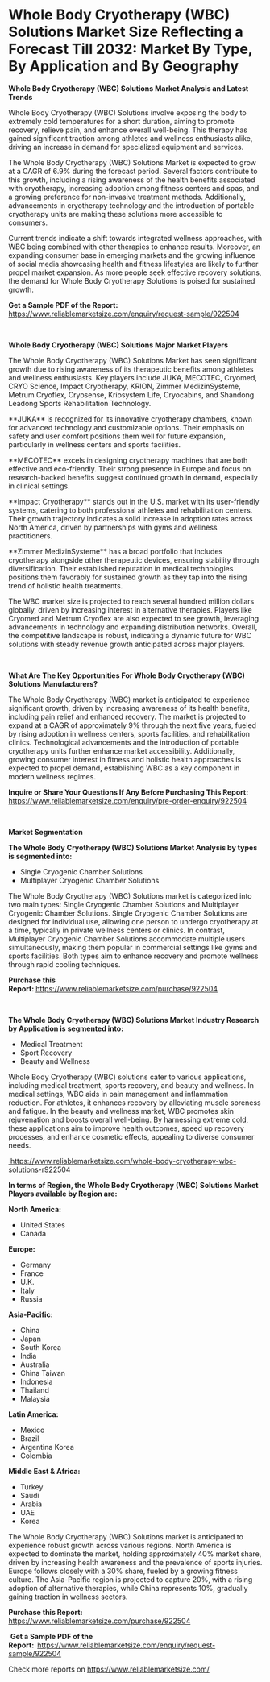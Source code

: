 <p><h1>Whole Body Cryotherapy (WBC) Solutions Market Size Reflecting a Forecast Till 2032: Market By Type, By Application and By Geography</h1></p><p><strong>Whole Body Cryotherapy (WBC) Solutions Market Analysis and Latest Trends</strong></p>
<p><p>Whole Body Cryotherapy (WBC) Solutions involve exposing the body to extremely cold temperatures for a short duration, aiming to promote recovery, relieve pain, and enhance overall well-being. This therapy has gained significant traction among athletes and wellness enthusiasts alike, driving an increase in demand for specialized equipment and services.</p><p>The Whole Body Cryotherapy (WBC) Solutions Market is expected to grow at a CAGR of 6.9% during the forecast period. Several factors contribute to this growth, including a rising awareness of the health benefits associated with cryotherapy, increasing adoption among fitness centers and spas, and a growing preference for non-invasive treatment methods. Additionally, advancements in cryotherapy technology and the introduction of portable cryotherapy units are making these solutions more accessible to consumers.</p><p>Current trends indicate a shift towards integrated wellness approaches, with WBC being combined with other therapies to enhance results. Moreover, an expanding consumer base in emerging markets and the growing influence of social media showcasing health and fitness lifestyles are likely to further propel market expansion. As more people seek effective recovery solutions, the demand for Whole Body Cryotherapy Solutions is poised for sustained growth.</p></p>
<p><strong>Get a Sample PDF of the Report:&nbsp;</strong> <a href="https://www.reliablemarketsize.com/enquiry/request-sample/922504?utm_campaign=1197&utm_medium=2&utm_source=Github&utm_content=ia&utm_term=03032025&utm_id=whole-body-cryotherapy-wbc-solutions">https://www.reliablemarketsize.com/enquiry/request-sample/922504</a></p>
<p>&nbsp;</p>
<p><strong>Whole Body Cryotherapy (WBC) Solutions Major Market Players</strong></p>
<p><p>The Whole Body Cryotherapy (WBC) Solutions Market has seen significant growth due to rising awareness of its therapeutic benefits among athletes and wellness enthusiasts. Key players include JUKA, MECOTEC, Cryomed, CRYO Science, Impact Cryotherapy, KRION, Zimmer MedizinSysteme, Metrum Cryoflex, Cryosense, Kriosystem Life, Cryocabins, and Shandong Leadong Sports Rehabilitation Technology.</p><p>**JUKA** is recognized for its innovative cryotherapy chambers, known for advanced technology and customizable options. Their emphasis on safety and user comfort positions them well for future expansion, particularly in wellness centers and sports facilities. </p><p>**MECOTEC** excels in designing cryotherapy machines that are both effective and eco-friendly. Their strong presence in Europe and focus on research-backed benefits suggest continued growth in demand, especially in clinical settings.</p><p>**Impact Cryotherapy** stands out in the U.S. market with its user-friendly systems, catering to both professional athletes and rehabilitation centers. Their growth trajectory indicates a solid increase in adoption rates across North America, driven by partnerships with gyms and wellness practitioners.</p><p>**Zimmer MedizinSysteme** has a broad portfolio that includes cryotherapy alongside other therapeutic devices, ensuring stability through diversification. Their established reputation in medical technologies positions them favorably for sustained growth as they tap into the rising trend of holistic health treatments.</p><p>The WBC market size is projected to reach several hundred million dollars globally, driven by increasing interest in alternative therapies. Players like Cryomed and Metrum Cryoflex are also expected to see growth, leveraging advancements in technology and expanding distribution networks. Overall, the competitive landscape is robust, indicating a dynamic future for WBC solutions with steady revenue growth anticipated across major players.</p></p>
<p>&nbsp;</p>
<p><strong>What Are The Key Opportunities For Whole Body Cryotherapy (WBC) Solutions Manufacturers?</strong></p>
<p><p>The Whole Body Cryotherapy (WBC) market is anticipated to experience significant growth, driven by increasing awareness of its health benefits, including pain relief and enhanced recovery. The market is projected to expand at a CAGR of approximately 9% through the next five years, fueled by rising adoption in wellness centers, sports facilities, and rehabilitation clinics. Technological advancements and the introduction of portable cryotherapy units further enhance market accessibility. Additionally, growing consumer interest in fitness and holistic health approaches is expected to propel demand, establishing WBC as a key component in modern wellness regimes.</p></p>
<p><strong>Inquire or Share Your Questions If Any Before Purchasing This Report:</strong> <a href="https://www.reliablemarketsize.com/enquiry/pre-order-enquiry/922504?utm_campaign=1197&utm_medium=2&utm_source=Github&utm_content=ia&utm_term=03032025&utm_id=whole-body-cryotherapy-wbc-solutions">https://www.reliablemarketsize.com/enquiry/pre-order-enquiry/922504</a></p>
<p>&nbsp;</p>
<p><strong>Market Segmentation</strong></p>
<p><strong>The Whole Body Cryotherapy (WBC) Solutions Market Analysis by types is segmented into:</strong></p>
<p><ul><li>Single Cryogenic Chamber Solutions</li><li>Multiplayer Cryogenic Chamber Solutions</li></ul></p>
<p><p>The Whole Body Cryotherapy (WBC) Solutions market is categorized into two main types: Single Cryogenic Chamber Solutions and Multiplayer Cryogenic Chamber Solutions. Single Cryogenic Chamber Solutions are designed for individual use, allowing one person to undergo cryotherapy at a time, typically in private wellness centers or clinics. In contrast, Multiplayer Cryogenic Chamber Solutions accommodate multiple users simultaneously, making them popular in commercial settings like gyms and sports facilities. Both types aim to enhance recovery and promote wellness through rapid cooling techniques.</p></p>
<p><strong>Purchase this Report:&nbsp;</strong><a href="https://www.reliablemarketsize.com/purchase/922504?utm_campaign=1197&utm_medium=2&utm_source=Github&utm_content=ia&utm_term=03032025&utm_id=whole-body-cryotherapy-wbc-solutions">https://www.reliablemarketsize.com/purchase/922504</a></p>
<p>&nbsp;</p>
<p><strong>The Whole Body Cryotherapy (WBC) Solutions Market Industry Research by Application is segmented into:</strong></p>
<p><ul><li>Medical Treatment</li><li>Sport Recovery</li><li>Beauty and Wellness</li></ul></p>
<p><p>Whole Body Cryotherapy (WBC) solutions cater to various applications, including medical treatment, sports recovery, and beauty and wellness. In medical settings, WBC aids in pain management and inflammation reduction. For athletes, it enhances recovery by alleviating muscle soreness and fatigue. In the beauty and wellness market, WBC promotes skin rejuvenation and boosts overall well-being. By harnessing extreme cold, these applications aim to improve health outcomes, speed up recovery processes, and enhance cosmetic effects, appealing to diverse consumer needs.</p></p>
<p><a href="https://www.reliablemarketsize.com/whole-body-cryotherapy-wbc-solutions-r922504?utm_campaign=1197&utm_medium=2&utm_source=Github&utm_content=ia&utm_term=03032025&utm_id=whole-body-cryotherapy-wbc-solutions">&nbsp;https://www.reliablemarketsize.com/whole-body-cryotherapy-wbc-solutions-r922504</a></p>
<p><strong>In terms of Region, the Whole Body Cryotherapy (WBC) Solutions Market Players available by Region are:</strong></p>
<p>
    <p> <strong> North America: </strong>
        <ul>
            <li>United States</li>
            <li>Canada</li>
        </ul>
        </p> 
    <p> <strong> Europe: </strong>
        <ul>
            <li>Germany</li>
            <li>France</li>
            <li>U.K.</li>
            <li>Italy</li>
            <li>Russia</li>
        </ul>
        </p> 
    <p> <strong> Asia-Pacific: </strong>
        <ul>
            <li>China</li>
            <li>Japan</li>
            <li>South Korea</li>
            <li>India</li>
            <li>Australia</li>
            <li>China Taiwan</li>
            <li>Indonesia</li>
            <li>Thailand</li>
            <li>Malaysia</li>
        </ul>
        </p> 
    <p> <strong> Latin America: </strong>
        <ul>
            <li>Mexico</li>
            <li>Brazil</li>
            <li>Argentina Korea</li>
            <li>Colombia</li>
        </ul>
        </p> 
    <p> <strong> Middle East & Africa: </strong>
        <ul>
            <li>Turkey</li>
            <li>Saudi</li>
            <li>Arabia</li>
            <li>UAE</li>
            <li>Korea</li>
        </ul>
    </p>
    </p>
<p><p>The Whole Body Cryotherapy (WBC) Solutions market is anticipated to experience robust growth across various regions. North America is expected to dominate the market, holding approximately 40% market share, driven by increasing health awareness and the prevalence of sports injuries. Europe follows closely with a 30% share, fueled by a growing fitness culture. The Asia-Pacific region is projected to capture 20%, with a rising adoption of alternative therapies, while China represents 10%, gradually gaining traction in wellness sectors.</p></p>
<p><strong>Purchase this Report: </strong><a href="https://www.reliablemarketsize.com/purchase/922504?utm_campaign=1197&utm_medium=2&utm_source=Github&utm_content=ia&utm_term=03032025&utm_id=whole-body-cryotherapy-wbc-solutions">https://www.reliablemarketsize.com/purchase/922504</a></p>
<p>&nbsp;<strong>Get a Sample PDF of the Report:&nbsp;&nbsp;</strong><a href="https://www.reliablemarketsize.com/enquiry/request-sample/922504?utm_campaign=1197&utm_medium=2&utm_source=Github&utm_content=ia&utm_term=03032025&utm_id=whole-body-cryotherapy-wbc-solutions">https://www.reliablemarketsize.com/enquiry/request-sample/922504</a></p>
<p><strong></strong></p>
<p>Check more reports on <a href="https://www.reliablemarketsize.com/?utm_campaign=1197&utm_medium=2&utm_source=Github&utm_content=ia&utm_term=03032025&utm_id=whole-body-cryotherapy-wbc-solutions">https://www.reliablemarketsize.com/</a></p>